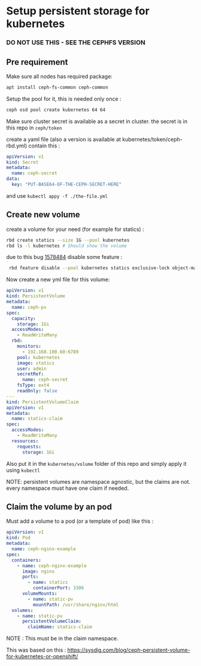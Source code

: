# Setup persistent storage for kubernetes
### DO NOT USE THIS - SEE THE CEPHFS VERSION ###
## Pre requirement

Make sure all nodes has required package: 

```bash
apt install ceph-fs-common ceph-common
```

Setup the pool for it, this is needed only once : 

```bash
ceph osd pool create kubernetes 64 64 
```

Make sure cluster secret is available as a secret in cluster. 
the secret is in this repo in `ceph/token`  

create a yaml file (also a version is available at kubernetes/token/ceph-rbd.yml)
contain this : 

```yaml
apiVersion: v1
kind: Secret
metadata:
  name: ceph-secret
data:
  key: "PUT-BASE64-OF-THE-CEPH-SECRET-HERE"
```

and use `kubectl appy -f ./the-file.yml`

## Create new volume

create a volume for your need (for example for statics) : 

```bash
rbd create statics --size 1G --pool kubernetes 
rbd ls -l kubernetes # Should show the volume
```

due to this bug [1578484](https://bugs.launchpad.net/ubuntu/+source/ceph/+bug/1578484)
disable some feature : 
 
```bash
 rbd feature disable --pool kubernetes statics exclusive-lock object-map fast-diff deep-flatten
```

Now create a new yml file for this volume: 

```yaml
apiVersion: v1
kind: PersistentVolume
metadata: 
  name: ceph-pv
spec: 
  capacity:
    storage: 1Gi
  accessModes:
    - ReadWriteMany
  rbd: 
    monitors: 
      - 192.168.100.60:6789
    pool: kubernetes
    image: statics
    user: admin
    secretRef: 
      name: ceph-secret
    fsType: ext4
    readOnly: false
---
kind: PersistentVolumeClaim
apiVersion: v1
metadata:
  name: statics-claim
spec:
  accessModes:
    - ReadWriteMany
  resources:
    requests:
      storage: 1Gi
```

Also put it in the `kubernetes/volume` folder of this repo and simply apply it using 
`kubectl`

NOTE: persistent volumes are namespace agnostic, but the claims are not. 
every namespace must have one claim if needed. 

## Claim the volume by an pod 

Must add a volume to a pod (or a template of pod) like this : 

```yaml
apiVersion: v1
kind: Pod
metadata: 
  name: ceph-nginx-example
spec: 
  containers: 
    - name: ceph-nginx-example
      image: nginx
      ports:
        - name: statics
          containerPort: 3306
      volumeMounts: 
        - name: static-pv
          mountPath: /usr/share/nginx/html
  volumes: 
    - name: static-pv
      persistentVolumeClaim:
        claimName: statics-claim
```

NOTE : This must be in the claim namespace.


This was based on this : https://sysdig.com/blog/ceph-persistent-volume-for-kubernetes-or-openshift/